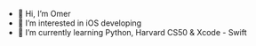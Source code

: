 - 👋 Hi, I’m Omer
- 👀 I’m interested in iOS developing
- 🌱 I’m currently learning Python, Harvard CS50 & Xcode - Swift

<!---
kisacaofk98/kisacaofk98 is a ✨ special ✨ repository because its `README.md` (this file) appears on your GitHub profile.
You can click the Preview link to take a look at your changes.
--->
